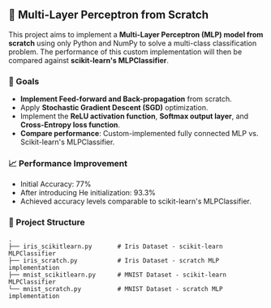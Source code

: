 ## 🧠 Multi-Layer Perceptron from Scratch
This project aims to implement a **Multi-Layer Perceptron (MLP) model from scratch** using only Python and NumPy to solve a multi-class classification problem. The performance of this custom implementation will then be compared against **scikit-learn's MLPClassifier**.

### 📌 Goals
- **Implement Feed-forward and Back-propagation** from scratch.
- Apply **Stochastic Gradient Descent (SGD)** optimization.
- Implement the **ReLU activation function**, **Softmax output layer**, and **Cross-Entropy loss function**.
- **Compare performance**: Custom-implemented fully connected MLP vs. Scikit-learn's MLPClassifier.

### 📈 Performance Improvement
- Initial Accuracy: 77%
- After introducing He initialization: 93.3%
- Achieved accuracy levels comparable to scikit-learn's MLPClassifier.

### 📁 Project Structure
```
.
├── iris_scikitlearn.py       # Iris Dataset - scikit-learn MLPClassifier
├── iris_scratch.py           # Iris Dataset - scratch MLP implementation
├── mnist_scikitlearn.py      # MNIST Dataset - scikit-learn MLPClassifier
└── mnist_scratch.py          # MNIST Dataset - scratch MLP implementation
```
